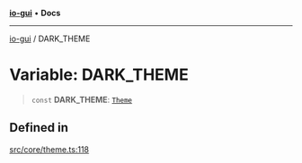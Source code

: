 [**io-gui**](../README.md) • **Docs**

***

[io-gui](../README.md) / DARK\_THEME

# Variable: DARK\_THEME

> `const` **DARK\_THEME**: [`Theme`](../type-aliases/Theme.md)

## Defined in

[src/core/theme.ts:118](https://github.com/io-gui/io/blob/main/src/core/theme.ts#L118)
